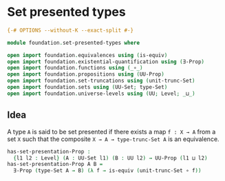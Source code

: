# Set presented types

```agda
{-# OPTIONS --without-K --exact-split #-}

module foundation.set-presented-types where

open import foundation.equivalences using (is-equiv)
open import foundation.existential-quantification using (∃-Prop)
open import foundation.functions using (_∘_)
open import foundation.propositions using (UU-Prop)
open import foundation.set-truncations using (unit-trunc-Set)
open import foundation.sets using (UU-Set; type-Set)
open import foundation.universe-levels using (UU; Level; _⊔_)
```

## Idea

A type `A` is said to be set presented if there exists a map `f : X → A` from a set `X` such that the composite `X → A → type-trunc-Set A` is an equivalence.

```agda
has-set-presentation-Prop :
  {l1 l2 : Level} (A : UU-Set l1) (B : UU l2) → UU-Prop (l1 ⊔ l2)
has-set-presentation-Prop A B =
  ∃-Prop (type-Set A → B) (λ f → is-equiv (unit-trunc-Set ∘ f))
```

